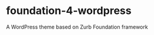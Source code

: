 foundation-4-wordpress
======================

A WordPress theme based on Zurb Foundation framework
